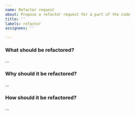 ```yaml
---
name: Refactor request
about: Propose a refactor request for a part of the code
title: ''
labels: refactor
assignees: ''

---
```


### What should be refactored?

...

### Why should it be refactored?

...

### How should it be refactored?

...
